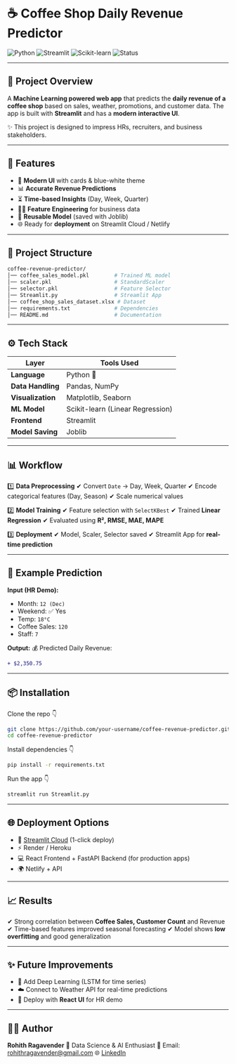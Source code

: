 # ☕ Coffee Shop Daily Revenue Predictor

![Python](https://img.shields.io/badge/Python-3.9%2B-blue?logo=python)
![Streamlit](https://img.shields.io/badge/Streamlit-App-red?logo=streamlit)
![Scikit-learn](https://img.shields.io/badge/Scikit--learn-ML%20Model-orange?logo=scikit-learn)
![Status](https://img.shields.io/badge/Status-Completed-success?style=flat\&logo=github)

---

## 🌟 Project Overview

A **Machine Learning powered web app** that predicts the **daily revenue of a coffee shop** based on sales, weather, promotions, and customer data.
The app is built with **Streamlit** and has a **modern interactive UI**.

✨ This project is designed to impress HRs, recruiters, and business stakeholders.

---

## 🚀 Features

* 🎨 **Modern UI** with cards & blue-white theme
* 📊 **Accurate Revenue Predictions**
* ⏳ **Time-based Insights** (Day, Week, Quarter)
* 🧑‍💻 **Feature Engineering** for business data
* 💾 **Reusable Model** (saved with Joblib)
* 🌐 Ready for **deployment** on Streamlit Cloud / Netlify

---

## 📂 Project Structure

```bash
coffee-revenue-predictor/
│── coffee_sales_model.pkl        # Trained ML model
│── scaler.pkl                    # StandardScaler
│── selector.pkl                  # Feature Selector
│── Streamlit.py                  # Streamlit App
│── coffee_shop_sales_dataset.xlsx # Dataset
│── requirements.txt              # Dependencies
│── README.md                     # Documentation
```

---

## ⚙️ Tech Stack

| Layer             | Tools Used                       |
| ----------------- | -------------------------------- |
| **Language**      | Python 🐍                        |
| **Data Handling** | Pandas, NumPy                    |
| **Visualization** | Matplotlib, Seaborn              |
| **ML Model**      | Scikit-learn (Linear Regression) |
| **Frontend**      | Streamlit                        |
| **Model Saving**  | Joblib                           |

---

## 📊 Workflow

1️⃣ **Data Preprocessing**
✔ Convert `Date` → Day, Week, Quarter
✔ Encode categorical features (Day, Season)
✔ Scale numerical values

2️⃣ **Model Training**
✔ Feature selection with `SelectKBest`
✔ Trained **Linear Regression**
✔ Evaluated using **R², RMSE, MAE, MAPE**

3️⃣ **Deployment**
✔ Model, Scaler, Selector saved
✔ Streamlit App for **real-time prediction**

---

## 🔮 Example Prediction

**Input (HR Demo):**

* Month: `12 (Dec)`
* Weekend: ✅ Yes
* Temp: `18°C`
* Coffee Sales: `120`
* Staff: `7`

**Output:**
💰 Predicted Daily Revenue:

```diff
+ $2,350.75
```

---

## 📦 Installation

Clone the repo 👇

```bash
git clone https://github.com/your-username/coffee-revenue-predictor.git
cd coffee-revenue-predictor
```

Install dependencies 👇

```bash
pip install -r requirements.txt
```

Run the app 👇

```bash
streamlit run Streamlit.py
```

---

## 🌐 Deployment Options

* 🚀 [Streamlit Cloud]([https://streamlit.io/cloud](https://rohithragavender-coffee-revenue-streamlit-tfb1kk.streamlit.app/)) (1-click deploy)
* ⚡ Render / Heroku
* 💻 React Frontend + FastAPI Backend (for production apps)
* 🌍 Netlify + API

---

## 📈 Results

✔ Strong correlation between **Coffee Sales, Customer Count** and Revenue
✔ Time-based features improved seasonal forecasting
✔ Model shows **low overfitting** and good generalization

---

## ✨ Future Improvements

* 🔮 Add Deep Learning (LSTM for time series)
* ☁️ Connect to Weather API for real-time predictions
* 🎯 Deploy with **React UI** for HR demo

---

## 👨‍💻 Author

**Rohith Ragavender**
💼 Data Science & AI Enthusiast
📧 Email: rohithragavender@gmail.com
🌐 [LinkedIn](www.linkedin.com/in/rohith0410)


